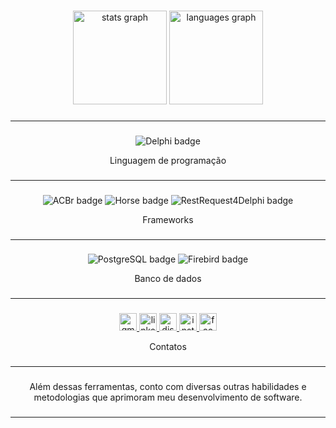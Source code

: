###

<div align="center">
  <img src="https://github-readme-stats.vercel.app/api?username=janderson-silva&hide_title=false&hide_rank=false&show_icons=true&include_all_commits=true&count_private=true&disable_animations=false&theme=dracula&locale=en&hide_border=false" height="150" alt="stats graph"  />
  <img src="https://github-readme-stats.vercel.app/api/top-langs?username=janderson-silva&locale=en&hide_title=false&layout=compact&card_width=320&langs_count=5&theme=dracula&hide_border=false" height="150" alt="languages graph"  />
</div>

###

<hr>

###

<div align="center">
  <img src="https://img.shields.io/badge/Delphi_RAD_Studio-B22222?style=for-the-badge&logo=delphi&logoColor=white" alt="Delphi badge" />
  <p>Linguagem de programação</p>
</div>

###

<hr>

###

<div align="center">
  <img src="https://img.shields.io/badge/ACBr-007ACC?style=for-the-badge&logo=data:image/png;base64,..." alt="ACBr badge" />
  <img src="https://img.shields.io/badge/Horse-4CAF50?style=for-the-badge&logo=data:image/png;base64,..." alt="Horse badge" />
  <img src="https://img.shields.io/badge/RestRequest4Delphi-FF5722?style=for-the-badge&logo=data:image/png;base64,..." alt="RestRequest4Delphi badge" />
  <p>Frameworks</p>
</div>

###

<hr>

###

<div align="center">
  <img src="https://img.shields.io/badge/PostgreSQL-316192?style=for-the-badge&logo=postgresql&logoColor=white" alt="PostgreSQL badge" />
  <img src="https://img.shields.io/badge/Firebird-FF9A00?style=for-the-badge&logo=firebird&logoColor=white" alt="Firebird badge" />
  <p>Banco de dados</p>
</div>

###

<hr>

###

<div align="center">
  <a href="mailto:janderson97.rm@gmail.com" target="_blank">
    <img src="https://img.shields.io/static/v1?message=Gmail&logo=gmail&label=&color=D14836&logoColor=white&labelColor=&style=for-the-badge" height="28" alt="gmail logo"  />
  </a>
  <a href="https://www.linkedin.com/in/janderson-silva-a2ab07b1/" target="_blank">
    <img src="https://img.shields.io/static/v1?message=LinkedIn&logo=linkedin&label=&color=0077B5&logoColor=white&labelColor=&style=for-the-badge" height="28" alt="linkedin logo"  />
  </a>
  <a href="janderson.silva" target="_blank">
    <img src="https://img.shields.io/static/v1?message=Discord&logo=discord&label=&color=7289DA&logoColor=white&labelColor=&style=for-the-badge" height="28" alt="discord logo"  />
  </a>
  <a href="https://www.instagram.com/janderson.silv/" target="_blank">
    <img src="https://img.shields.io/static/v1?message=Instagram&logo=instagram&label=&color=E4405F&logoColor=white&labelColor=&style=for-the-badge" height="28" alt="instagram logo"  />
  </a>
  <a href="https://www.facebook.com/janderson.silva.58" target="_blank">
    <img src="https://img.shields.io/static/v1?message=Facebook&logo=facebook&label=&color=1877F2&logoColor=white&labelColor=&style=for-the-badge" height="28" alt="facebook logo"  />
  </a>
  <p>Contatos</p>
</div>

###

<hr>

###

<div align="center">
  <p>Além dessas ferramentas, conto com diversas outras habilidades e metodologias que aprimoram meu desenvolvimento de software.</p>
</div>

###

<hr>

###
